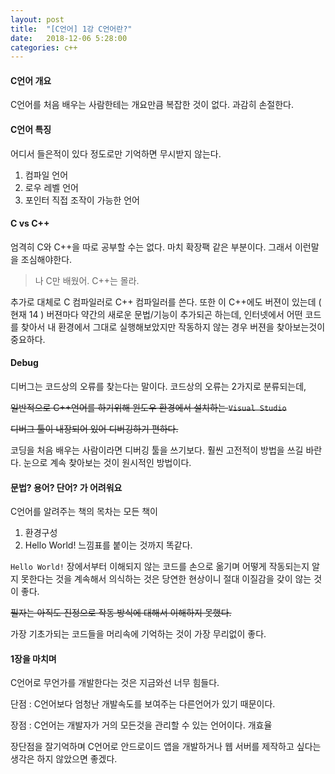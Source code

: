 ```yaml
---
layout: post
title:  "[C언어] 1강 C언어란?"
date:   2018-12-06 5:28:00
categories: c++
---
```

#### C언어 개요
C언어를 처음 배우는 사람한테는 개요만큼 복잡한 것이 없다. 과감히 손절한다.

#### C언어 특징
어디서 들은적이 있다 정도로만 기억하면 무시받지 않는다.
1. 컴파일 언어
2. 로우 레벨 언어
3. 포인터 직접 조작이 가능한 언어

#### C vs C++
엄격히 C와 C++을 따로 공부할 수는 없다.
마치 확장팩 같은 부분이다. 그래서 이런말을 조심해야한다.

> 나 C만 배웠어. C++는 몰라.

추가로 대체로 C 컴파일러로 C++ 컴파일러를 쓴다.
또한 이 C++에도 버젼이 있는데 ( 현재 14 )
버젼마다 약간의 새로운 문법/기능이 추가되곤 하는데,
인터넷에서 어떤 코드를 찾아서 내 환경에서 그대로 실행해보았지만
작동하지 않는 경우 버젼을 찾아보는것이 중요하다.

#### Debug
디버그는 코드상의 오류를 찾는다는 말이다.
코드상의 오류는 2가지로 분류되는데,

~~일반적으로 C++언어를 하기위해 윈도우 환경에서 설치하는 `Visual Studio`~~

~~디버그 툴이 내장되어 있어 디버깅하기 편하다.~~

코딩을 처음 배우는 사람이라면 디버깅 툴을 쓰기보다.
훨씬 고전적이 방법을 쓰길 바란다.
눈으로 계속 찾아보는 것이 원시적인 방법이다.

#### 문법? 용어? 단어? 가 어려워요
C언어를 알려주는 책의 목차는 모든 책이
1. 환경구성
2. Hello World!
느낌표를 붙이는 것까지 똑같다.

`Hello World!` 장에서부터 이해되지 않는 코드를 
손으로 옮기며 어떻게 작동되는지 알지 못한다는 것을
계속해서 의식하는 것은 당연한 현상이니 절대
이질감을 갖이 않는 것이 좋다.

~~필자는 아직도 진정으로 작동 방식에 대해서 이해하지 못했다.~~

가장 기초가되는 코드들을 머리속에 기억하는 것이 가장 무리없이 좋다.

#### 1장을 마치며
C언어로 무언가를 개발한다는 것은 지금와선 너무 힘들다.

단점 : C언어보다 엄청난 개발속도를 보여주는 다른언어가 있기 때문이다.

장점 : C언어는 개발자가 거의 모든것을 관리할 수 있는 언어이다. 개효율

장단점을 잘기억하며 C언어로 안드로이드 앱을 개발하거나 웹 서버를 제작하고 싶다는 생각은
하지 않았으면 좋겠다. 
